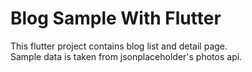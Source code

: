 # Blog Sample With Flutter

This flutter project contains blog list and detail page.<br>
Sample data is taken from jsonplaceholder's photos api.


